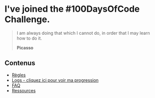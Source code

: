 # I've joined the #100DaysOfCode Challenge.

> I am always doing that which I cannot do, in order that I may learn how to do it.
> 
> **Picasso**

## Contenus
* [Règles](rules.md)
* [Logs - cliquez ici pour voir ma progression](log.md)
* [FAQ](FAQ.md)
* [Ressources](resources.md)
